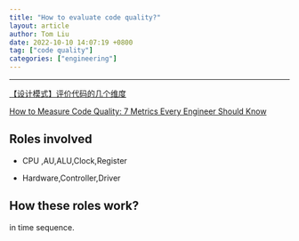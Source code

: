```yaml
---
title: "How to evaluate code quality?"
layout: article
author: Tom Liu
date: 2022-10-10 14:07:19 +0800
tag: ["code quality"]
categories: ["engineering"]
---
```


<!--more-->

---
[【设计模式】评价代码的几个维度](https://blog.csdn.net/weixin_43935927/article/details/115867424)

[How to Measure Code Quality: 7 Metrics Every Engineer Should Know](https://medium.com/geekculture/how-to-measure-code-quality-9-metrics-every-engineer-should-know-9c0c607bef10)

## Roles involved

- CPU ,AU,ALU,Clock,Register

- Hardware,Controller,Driver


## How these roles work?

in time sequence.


